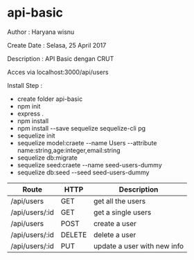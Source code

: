 # api-basic

Author : Haryana wisnu

Create Date : Selasa, 25 April 2017

Description : API Basic dengan CRUT

Acces via localhost:3000/api/users

Install Step :
- create folder api-basic
- npm init
- express .
- npm install
- npm install --save sequelize sequelize-cli pg
- sequelize init
- sequelize model:craete --name Users --attribute name:string,age:integer,email:string
- sequelize db:migrate
- sequelize seed:craete --name seed-users-dummy
- sequelize db:seed --seed seed-users-dummy


| Route | HTTP |Description|
| ------ | ------ |------ |
|/api/users       |   GET   |      get all the users|
|/api/users/:id   |   GET      |   get a single users|
|/api/users       |   POST     |   create a user|
|/api/users/:id   |   DELETE    |  delete a user|
|/api/users/:id   |   PUT        | update a user with new info|
